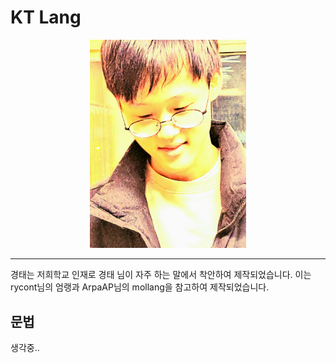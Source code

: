 # KT Lang

<div align="center">
    <img src="./kt.jpeg" width="250px" />   
</div>

<hr />

경태는 저희학교 인재로 경태 님이 자주 하는 말에서 착안하여 제작되었습니다. 이는 rycont님의 엄랭과 ArpaAP님의 mollang을 참고하여 제작되었습니다.

## 문법

생각중..
